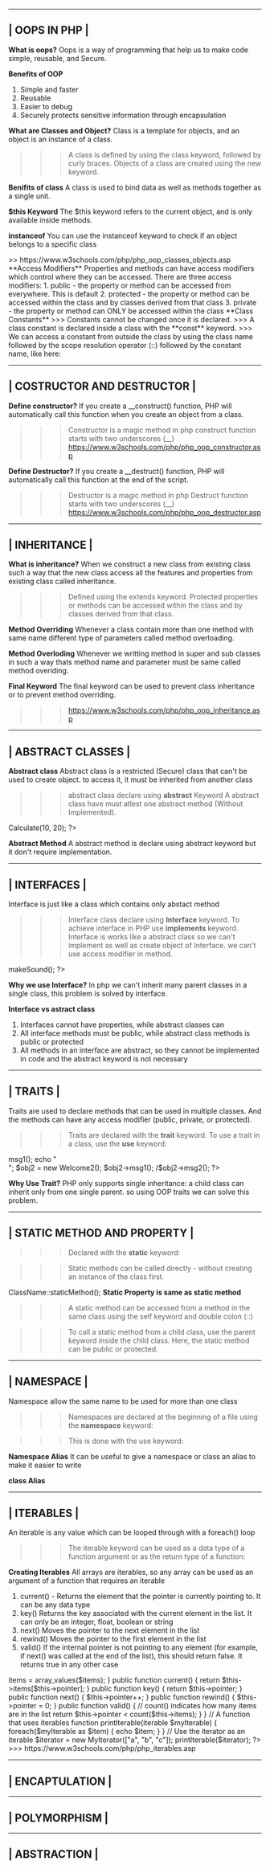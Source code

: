 -----------------------------------------------------------------------------------------------------
|                                           OOPS IN PHP                                             |
-----------------------------------------------------------------------------------------------------

**What is oops?**
Oops is a way of programming that help us to make code simple, reusable, and Secure.

**Benefits of OOP**
1. Simple and faster
2. Reusable
3. Easier to debug
4. Securely protects sensitive information through encapsulation

**What are Classes and Object?**
Class is a template for objects, and an object is an instance of a class.

>>> A class is defined by using the class keyword, followed by curly braces.
>>> Objects of a class are created using the new keyword.

**Benifits of class**
A class is used to bind data as well as methods together as a single unit.

**$this Keyword**
The $this keyword refers to the current object, and is only available inside methods.

**instanceof**
You can use the instanceof keyword to check if an object belongs to a specific class
<?php

>>> https://www.w3schools.com/php/php_oop_classes_objects.asp

**Access Modifiers**
Properties and methods can have access modifiers which control where they can be accessed.

There are three access modifiers:
1. public - the property or method can be accessed from everywhere. This is default
2. protected - the property or method can be accessed within the class and by classes derived from that class
3. private - the property or method can ONLY be accessed within the class

**Class Constants**
>>> Constants cannot be changed once it is declared.
>>> A class constant is declared inside a class with the **const** keyword.
>>> We can access a constant from outside the class by using the class name followed by the scope resolution operator (::) followed by the constant name, like here:

<?php
class Goodbye {
  const LEAVING_MESSAGE = "Thank you for visiting W3Schools.com!";
}

echo Goodbye::LEAVING_MESSAGE;
?>


-----------------------------------------------------------------------------------------------------
|                                        COSTRUCTOR AND DESTRUCTOR                                  |
-----------------------------------------------------------------------------------------------------

**Define constructor?**
If you create a __construct() function, PHP will automatically call this function when you create an object from a class.

>>> Constructor is a magic method in php
>>> construct function starts with two underscores (__)
>>> https://www.w3schools.com/php/php_oop_constructor.asp

**Define Destructor?**
If you create a __destruct() function, PHP will automatically call this function at the end of the script.

>>> Destructor is a magic method in php
>>> Destruct function starts with two underscores (__)
>>> https://www.w3schools.com/php/php_oop_destructor.asp



-----------------------------------------------------------------------------------------------------
|                                              INHERITANCE                                          |
-----------------------------------------------------------------------------------------------------
**What is inheritance?**
When we construct a new class from existing class such a way that the new class access all the features and properties from existing class called inheritance.

>>> Defined using the extends keyword.
>>> Protected properties or methods can be accessed within the class and by classes derived from that class.

**Method Overriding**
Whenever a class contain more than one method with same name different type of parameters called method overloading.

**Method Overloding**
Whenever we writting method in super and sub classes in such a way thats method name and parameter must be same called method overiding.

**Final Keyword**
The final keyword can be used to prevent class inheritance or to prevent method overriding.

>>> https://www.w3schools.com/php/php_oop_inheritance.asp


----------------------------------------------------------------------------------------------------
|                                            ABSTRACT CLASSES                                      |
----------------------------------------------------------------------------------------------------
**Abstract class**
Abstract class is a restricted (Secure) class that can't be used to create object. to access it, it must be inherited from another class

>>> abstract class declare using **abstract** Keyword
>>> A abstract class have must atlest one abstract method (Without Implemented).

<?php

abstract class ParentClass {
  public $name;
  public protected function calculate($a, $b) { **abstract method not require implementation**
  }
}

class ChildClass extends ParentClass {
  public function Calculate($c, $d) {
    echo $c + $d;
  }
}

$test = new ChildClass();
$test-> Calculate(10, 20);
?>

**Abstract Method**
A abstract method is declare using abstract keyword but it don't require implementation.


-----------------------------------------------------------------------------------------------------
|                                               INTERFACES                                          |
-----------------------------------------------------------------------------------------------------
Interface is just like a class which contains only abstact method 

>>> Interface class declare using **Interface** keyword.
>>> To achieve interface in PHP use **implements** keyword.
>>> Interface is works like a abstract class so we can't implement as well as create object of Interface.
>>> we can't use access modifier in method.

<?php
interface Animal {
  public function makeSound();
}

class Cat implements Animal {
  public function makeSound() {
    echo "Meow";
  }
}

$animal = new Cat();
$animal->makeSound();
?>

**Why we use Interface?**
In php we can't inherit many parent classes in a single class, this problem is solved by interface.

**Interface vs astract class**
1. Interfaces cannot have properties, while abstract classes can
2. All interface methods must be public, while abstract class methods is public or protected
3. All methods in an interface are abstract, so they cannot be implemented in code and the abstract keyword is not necessary


-----------------------------------------------------------------------------------------------------
|                                                TRAITS                                             |
-----------------------------------------------------------------------------------------------------
Traits are used to declare methods that can be used in multiple classes. And the methods can have any access modifier (public, private, or protected).

>>> Traits are declared with the **trait** keyword.
>>> To use a trait in a class, use the **use** keyword:

<?php
trait message1 {
  public function msg1() {
    echo "OOP is fun! ";
  }
}

trait message2 {
  public function msg2() {
    echo "OOP reduces code duplication!";
  }
}

class Welcome {
  use message1;
}
class Welcome2 {
  use message1, message2;
}

$obj = new Welcome();
$obj->msg1();
echo "<br>";

$obj2 = new Welcome2();
$obj2->msg1();
/$obj2->msg2();
?>

**Why Use Trait?**
PHP only supports single inheritance: a child class can inherit only from one single parent. so using OOP traits we can solve this problem.


-----------------------------------------------------------------------------------------------------
|                                     STATIC METHOD AND PROPERTY                                    |
-----------------------------------------------------------------------------------------------------
>>> Declared with the **static** keyword:

<?php
class ClassName {
  public static function staticMethod() {
    echo "Hello World!";
  }
}
?>

>>> Static methods can be called directly - without creating an instance of the class first.

ClassName::staticMethod();  **Static Property is same as static method**

>>> A static method can be accessed from a method in the same class using the self keyword and double colon (::)

>>> To call a static method from a child class, use the parent keyword inside the child class. Here, the static method can be public or protected.


-----------------------------------------------------------------------------------------------------
|                                             NAMESPACE                                             |
-----------------------------------------------------------------------------------------------------
Namespace allow the same name to be used for more than one class

>>> Namespaces are declared at the beginning of a file using the **namespace** keyword:
<?php
namespace Html;
?>

>>> This is done with the use keyword:

**Namespace Alias**
It can be useful to give a namespace or class an alias to make it easier to write
<?php
use Html as H;
$table = new H\Table();
$
?>

**class Alias**
<?php
use Html\Table as T;
$table = new T();
$
?>


-----------------------------------------------------------------------------------------------------
|                                             ITERABLES                                             |
-----------------------------------------------------------------------------------------------------
An iterable is any value which can be looped through with a foreach() loop

>>>The iterable keyword can be used as a data type of a function argument or as the return type of a function:
<?php
function printIterable(iterable $myIterable) {
  foreach($myIterable as $item) {
    echo $item;
  }
}

$arr = ["a", "b", "c"];
printIterable($arr);
?>

**Creating Iterables**
All arrays are iterables, so any array can be used as an argument of a function that requires an iterable

1. current() - Returns the element that the pointer is currently pointing to. It can be any data type
2. key() Returns the key associated with the current element in the list. It can only be an integer, float, boolean or string
3. next() Moves the pointer to the next element in the list
4. rewind() Moves the pointer to the first element in the list
5. valid() If the internal pointer is not pointing to any element (for example, if next() was called at the end of the list), this should return false. It returns true in any other case

<!DOCTYPE html>
<html>
<body>

<?php
// Create an Iterator
class MyIterator implements Iterator {
  private $items = [];
  private $pointer = 0;

  public function __construct($items) {
    // array_values() makes sure that the keys are numbers
    $this->items = array_values($items);
  }

  public function current() {
    return $this->items[$this->pointer];
  }

  public function key() {
    return $this->pointer;
  }

  public function next() {
    $this->pointer++;
  }

  public function rewind() {
    $this->pointer = 0;
  }

  public function valid() {
    // count() indicates how many items are in the list
    return $this->pointer < count($this->items);
  }
}

// A function that uses iterables
function printIterable(iterable $myIterable) {
  foreach($myIterable as $item) {
    echo $item;
  }
}

// Use the iterator as an iterable
$iterator = new MyIterator(["a", "b", "c"]);
printIterable($iterator);
?>

</body>
</html>
>>> https://www.w3schools.com/php/php_iterables.asp


-----------------------------------------------------------------------------------------------------
|                                            ENCAPTULATION                                          |
-----------------------------------------------------------------------------------------------------

-----------------------------------------------------------------------------------------------------
|                                            POLYMORPHISM                                           |
-----------------------------------------------------------------------------------------------------

-----------------------------------------------------------------------------------------------------
|                                             ABSTRACTION                                           |
-----------------------------------------------------------------------------------------------------